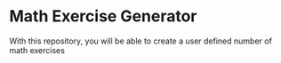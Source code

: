 <h1>Math Exercise Generator</h1>

With this repository, you will be able to create a user defined number of math exercises